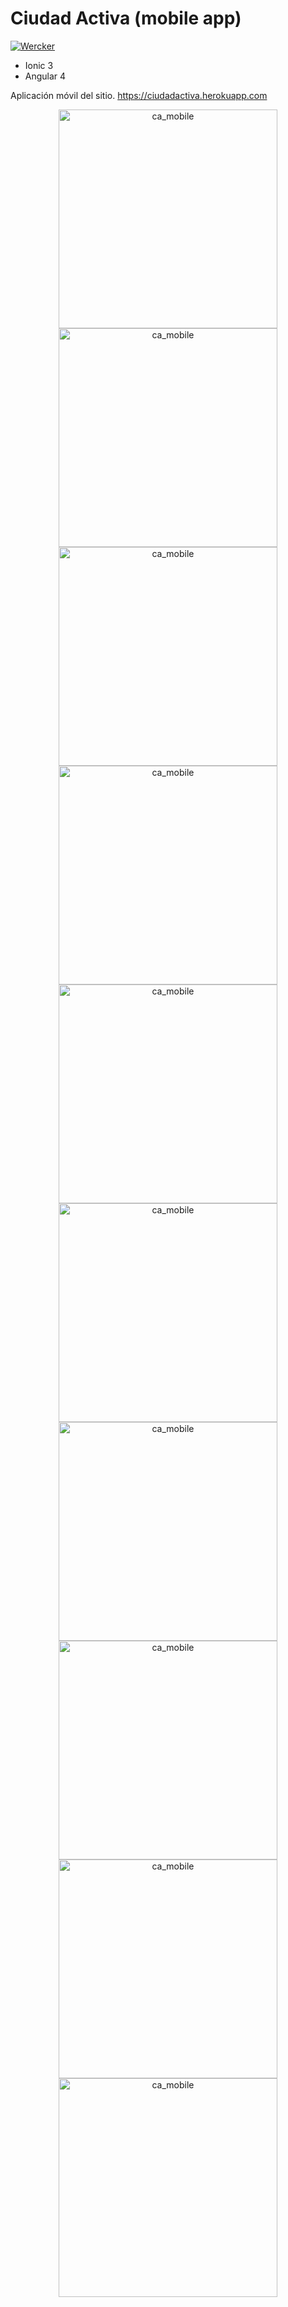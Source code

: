 # Ciudad Activa (mobile app)

[![Wercker](https://img.shields.io/github/license/mashape/apistatus.svg)](https://opensource.org/licenses/MIT)


  * Ionic 3
  * Angular 4

Aplicación móvil del sitio. https://ciudadactiva.herokuapp.com



<p align="center">

<img src="https://user-images.githubusercontent.com/5104496/85629988-3c5fca80-b649-11ea-9d2f-13b492bcb59e.png" alt="ca_mobile" width="350" height="350"/> 

<img src="https://user-images.githubusercontent.com/5104496/85630231-ae381400-b649-11ea-8c7c-cef6b1346ed2.png" alt="ca_mobile" width="350" height="350"/>

<img src="https://user-images.githubusercontent.com/5104496/85630318-cc057900-b649-11ea-90bb-322e2adb2b79.png" alt="ca_mobile" width="350" height="350"/>

<img src="https://user-images.githubusercontent.com/5104496/85630415-efc8bf00-b649-11ea-99f2-11cdb18330dd.png" alt="ca_mobile" width="350" height="350"/>

<img src="https://user-images.githubusercontent.com/5104496/85630436-ff480800-b649-11ea-81b6-3b9014faaac2.png" alt="ca_mobile" width="350" height="350"/>

<img src="https://user-images.githubusercontent.com/5104496/85631667-55b64600-b64c-11ea-8ce1-71e50c740812.png" alt="ca_mobile" width="350" height="350"/> 

<img src="https://user-images.githubusercontent.com/5104496/85631720-6ebef700-b64c-11ea-8ad7-8831881cd035.png" alt="ca_mobile" width="350" height="350"/>

<img src="https://user-images.githubusercontent.com/5104496/85631779-89916b80-b64c-11ea-854a-63e45713fc2c.png" alt="ca_mobile" width="350" height="350"/>

<img src="https://user-images.githubusercontent.com/5104496/85631861-a3cb4980-b64c-11ea-98ae-e05661c38555.png" alt="ca_mobile" width="350" height="350"/>

<img src="https://user-images.githubusercontent.com/5104496/85631901-b6de1980-b64c-11ea-8d93-be61ff2c7547.png" alt="ca_mobile" width="350" height="350"/>

</p>
